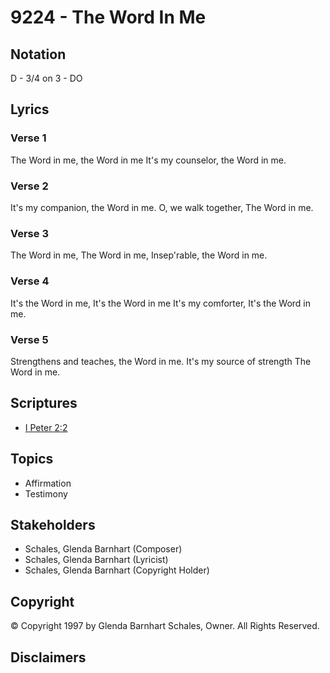 # 9224 - The Word In Me

## Notation

D - 3/4 on 3 - DO

## Lyrics

### Verse 1

The Word in me, the Word in me It's my counselor, the Word in me.

### Verse 2

It's my companion, the Word in me. O, we walk together, The Word in me.

### Verse 3

The Word in me, The Word in me, Insep'rable, the Word in me.

### Verse 4

It's the Word in me, It's the Word in me It's my comforter, It's the Word in me.

### Verse 5

Strengthens and teaches, the Word in me. It's my source of strength The Word in me.


## Scriptures

- [I Peter 2:2](https://www.biblegateway.com/passage/?search=I%20Peter%202%3A2)

## Topics

- Affirmation
- Testimony

## Stakeholders

- Schales, Glenda Barnhart (Composer)
- Schales, Glenda Barnhart (Lyricist)
- Schales, Glenda Barnhart (Copyright Holder)

## Copyright

© Copyright 1997 by Glenda Barnhart Schales, Owner. All Rights Reserved.


## Disclaimers



